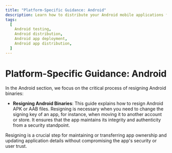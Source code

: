 ```yaml
---
title: "Platform-Specific Guidance: Android"
description: Learn how to distribute your Android mobile applications for testing and production. Follow the platform-specific guides to ensure a smooth testing process and successful deployment.
tags:
  [
    Android testing,
    Android distribution,
    Android app deployment,
    Android app distribution,
  ]
---
```


# Platform-Specific Guidance: Android

In the Android section, we focus on the critical process of resigning Android binaries:

- **Resigning Android Binaries**: This guide explains how to resign Android APK or AAB files. Resigning is necessary when you need to change the signing key of an app, for instance, when moving it to another account or store. It ensures that the app maintains its integrity and authenticity from a security standpoint.

Resigning is a crucial step for maintaining or transferring app ownership and updating application details without compromising the app's security or user trust.
